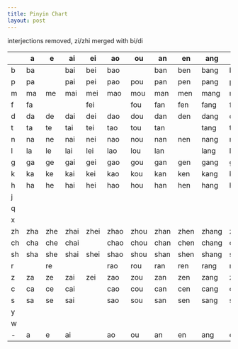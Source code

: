```yaml
---
title: Pinyin Chart
layout: post
---
```


interjections removed, zi/zhi merged with bi/di

|   |   a|   e|   ai|   ei|   ao|   ou|   an|   en|   ang|   eng|   ong|   i|  ia|  ie|  iao|  iu|  ian|  in|  iang|  ing|  iong|   u|   ua|   uo|   uai|   ui|   uan|   un|   uang| ueng|  ü|  üe|  üan|  ün|
|---|----|----|-----|-----|-----|-----|-----|-----|------|------|------|----|----|----|-----|----|-----|----|------|-----|------|----|-----|-----|------|-----|------|-----|-------|-----|---|----|-----|----|
|  b|  ba|    |  bai|  bei|  bao|     |  ban|  ben|  bang|  beng|      |  bi|    | bie| biao|    | bian| bin|      | bing|      |  bu|     |   bo|      |     |      |     |       |     |   |    |     |    |
|  p|  pa|    |  pai|  pei|  pao|  pou|  pan|  pen|  pang|  peng|      |  pi|    | pie| piao|    | pian| pin|      | ping|      |  pu|     |   po|      |     |      |     |       |     |   |    |     |    |
|  m|  ma|  me|  mai|  mei|  mao|  mou|  man|  men|  mang|  meng|      |  mi|    | mie| miao| miu| mian| min|      | ming|      |  mu|     |   mo|      |     |      |     |       |     |   |    |     |    |
|  f|  fa|    |     |  fei|     |  fou|  fan|  fen|  fang|  feng|      |    |    |    |     |    |     |    |      |     |      |  fu|     |   fo|      |     |      |     |       |     |   |    |     |    |
|  d|  da|  de|  dai|  dei|  dao|  dou|  dan|  den|  dang|  deng|  dong|  di|    | die| diao| diu| dian|    |      | ding|      |  du|     |  duo|      |  dui|  duan|  dun|       |     |   |    |     |    |
|  t|  ta|  te|  tai|  tei|  tao|  tou|  tan|     |  tang|  teng|  tong|  ti|    | tie| tiao|    | tian|    |      | ting|      |  tu|     |  tuo|      |  tui|  tuan|  tun|       |     |   |    |     |    |
|  n|  na|  ne|  nai|  nei|  nao|  nou|  nan|  nen|  nang|  neng|  nong|  ni|    | nie| niao| niu| nian| nin| niang| ning|      |  nu|     |  nuo|      |     |  nuan|     |       |     | nü| nüe|     |    |
|  l|  la|  le|  lai|  lei|  lao|  lou|  lan|     |  lang|  leng|  long|  li| lia| lie| liao| liu| lian| lin| liang| ling|      |  lu|     |  luo|      |     |  luan|  lun|       |     | lü| lüe|     |    |
|  g|  ga|  ge|  gai|  gei|  gao|  gou|  gan|  gen|  gang|  geng|  gong|    |    |    |     |    |     |    |      |     |      |  gu|  gua|  guo|  guai|  gui|  guan|  gun|  guang|     |   |    |     |    |
|  k|  ka|  ke|  kai|  kei|  kao|  kou|  kan|  ken|  kang|  keng|  kong|    |    |    |     |    |     |    |      |     |      |  ku|  kua|  kuo|  kuai|  kui|  kuan|  kun|  kuang|     |   |    |     |    |
|  h|  ha|  he|  hai|  hei|  hao|  hou|  han|  hen|  hang|  heng|  hong|    |    |    |     |    |     |    |      |     |      |  hu|  hua|  huo|  huai|  hui|  huan|  hun|  huang|     |   |    |     |    |
|  j|    |    |     |     |     |     |     |     |      |      |      |  ji| jia| jie| jiao| jiu| jian| jin| jiang| jing| jiong|    |     |     |      |     |      |     |       |     | ju| jue| juan| jun|
|  q|    |    |     |     |     |     |     |     |      |      |      |  qi| qia| qie| qiao| qiu| qian| qin| qiang| qing| qiong|    |     |     |      |     |      |     |       |     | qu| que| quan| qun|
|  x|    |    |     |     |     |     |     |     |      |      |      |  xi| xia| xie| xiao| xiu| xian| xin| xiang| xing| xiong|    |     |     |      |     |      |     |       |     | xu| xue| xuan| xun|
| zh| zha| zhe| zhai| zhei| zhao| zhou| zhan| zhen| zhang| zheng| zhong| zhi|    |    |     |    |     |    |      |     |      | zhu| zhua| zhuo| zhuai| zhui| zhuan| zhun| zhuang|     |   |    |     |    |
| ch| cha| che| chai|     | chao| chou| chan| chen| chang| cheng| chong| chi|    |    |     |    |     |    |      |     |      | chu| chua| chuo| chuai| chui| chuan| chun| chuang|     |   |    |     |    |
| sh| sha| she| shai| shei| shao| shou| shan| shen| shang| sheng|      | shi|    |    |     |    |     |    |      |     |      | shu| shua| shuo| shuai| shui| shuan| shun| shuang|     |   |    |     |    |
|  r|    |  re|     |     |  rao|  rou|  ran|  ren|  rang|  reng|  rong|  ri|    |    |     |    |     |    |      |     |      |  ru| rua |  ruo|      |  rui|  ruan|  run|       |     |   |    |     |    |
|  z|  za|  ze|  zai|  zei|  zao|  zou|  zan|  zen|  zang|  zeng|  zong|  zi|    |    |     |    |     |    |      |     |      |  zu|     |  zuo|      |  zui|  zuan|  zun|       |     |   |    |     |    |
|  c|  ca|  ce|  cai|     |  cao|  cou|  can|  cen|  cang|  ceng|  cong|  ci|    |    |     |    |     |    |      |     |      |  cu|     |  cuo|      |  cui|  cuan|  cun|       |     |   |    |     |    |
|  s|  sa|  se|  sai|     |  sao|  sou|  san|  sen|  sang|  seng|  song|  si|    |    |     |    |     |    |      |     |      |  su|     |  suo|      |  sui|  suan|  sun|       |     |   |    |     |    |
|  y|    |    |     |     |     |     |     |     |      |      |      |  yi|  ya|  ye|  yao| you|  yan| yin|  yang| ying|  yong|    |     |     |      |     |      |     |       |     | yu| yue| yuan| yun|
|  w|    |    |     |     |     |     |     |     |      |      |      |    |    |    |     |    |     |    |      |     |      |  wu|   wa|   wo|   wai|  wei|   wan|  wen|   wang| weng|   |    |     |    |
|  -|   a|   e|   ai|     |   ao|   ou|   an|   en|   ang|   eng|      |    |    |    |     |    |     |    |      |     |      |    |     |     |      |     |      |     |       |     |   |    |     |    |